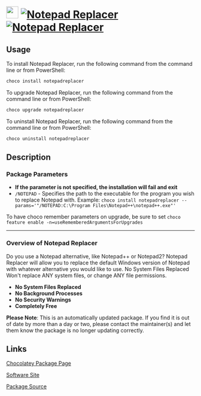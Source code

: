 # <img src="https://rawcdn.githack.com/virtualex-itv/chocolatey-packages/69ec6737877e129294ab3ba2b2029b744f094ed2/icons/notepadreplacer.png" width="32" height="32"/> [![Notepad Replacer](https://img.shields.io/chocolatey/v/notepadreplacer.svg?label=Notepad+Replacer)](https://community.chocolatey.org/packages/notepadreplacer) [![Notepad Replacer](https://img.shields.io/chocolatey/dt/notepadreplacer.svg)](https://community.chocolatey.org/packages/notepadreplacer)

## Usage

To install Notepad Replacer, run the following command from the command line or from PowerShell:

```powershell
choco install notepadreplacer
```

To upgrade Notepad Replacer, run the following command from the command line or from PowerShell:

```powershell
choco upgrade notepadreplacer
```

To uninstall Notepad Replacer, run the following command from the command line or from PowerShell:

```powershell
choco uninstall notepadreplacer
```

## Description

### Package Parameters

* **If the parameter is not specified, the installation will fail and exit**
* `/NOTEPAD` - Specifies the path to the executable for the program you wish to replace Notepad with.
Example: `choco install notepadreplacer --params='"/NOTEPAD:C:\Program Files\Notepad++\notepad++.exe"'`

To have choco remember parameters on upgrade, be sure to set `choco feature enable -n=useRememberedArgumentsForUpgrades`

---

### Overview of Notepad Replacer

Do you use a Notepad alternative, like Notepad++ or Notepad2? Notepad Replacer will allow you to replace the default Windows version of Notepad with whatever alternative you would like to use. No System Files Replaced Won't replace ANY system files, or change ANY file permissions.

* **No System Files Replaced**
* **No Background Processes**
* **No Security Warnings**
* **Completely Free**

**Please Note**: This is an automatically updated package. If you find it is
out of date by more than a day or two, please contact the maintainer(s) and
let them know the package is no longer updating correctly.

## Links

[Chocolatey Package Page](https://community.chocolatey.org/packages/notepadreplacer)

[Software Site](https://www.binaryfortress.com/NotepadReplacer/)

[Package Source](https://github.com/virtualex-itv/chocolatey-packages/tree/master/automatic/notepadreplacer)
